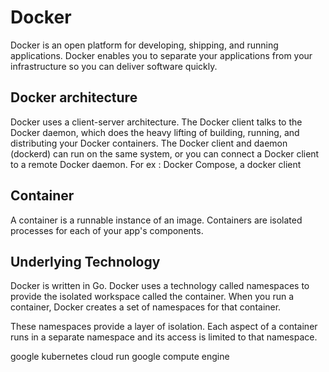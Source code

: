 # Docker

Docker is an open platform for developing, shipping, and running applications. Docker enables you to separate your 
applications from your infrastructure so you can deliver software quickly.

## Docker architecture

Docker uses a client-server architecture. The Docker client talks to the Docker daemon, which does the heavy lifting of 
building, running, and distributing your Docker containers. The Docker client and daemon (dockerd) can run on the same 
system, or you can connect a Docker client to a remote Docker daemon. For ex : Docker Compose, a docker client

## Container

A container is a runnable instance of an image.
Containers are isolated processes for each of your app's components.

## Underlying Technology

Docker is written in Go. Docker uses a technology called namespaces to provide the isolated workspace called the 
container. When you run a container, Docker creates a set of namespaces for that container.

These namespaces provide a layer of isolation. Each aspect of a container runs in a separate namespace and its access 
is limited to that namespace.


google kubernetes
cloud run
google compute engine